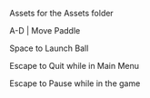 Assets for the Assets folder

A-D | Move Paddle

Space to Launch Ball

Escape to Quit while in Main Menu

Escape to Pause while in the game

